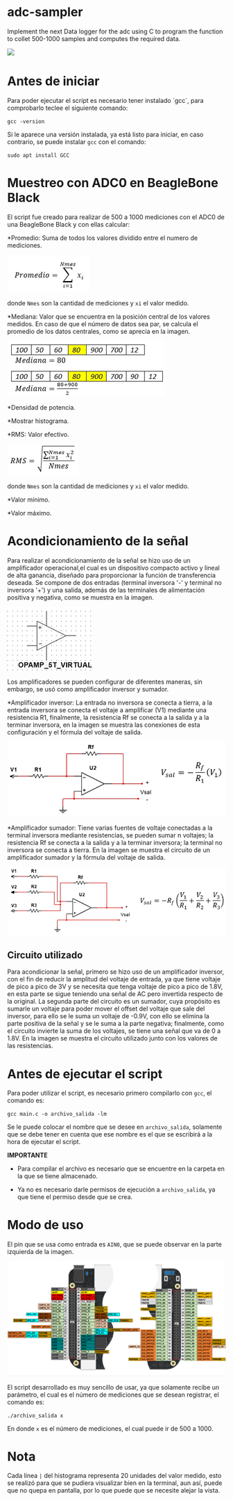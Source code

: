 # adc-sampler
Implement the next Data logger for the adc using C to program the function to collet 500-1000 samples and computes the required data.

![](./adc.001.jpeg)



# Antes de iniciar

Para poder ejecutar el script es necesario tener instalado ´gcc´, para comprobarlo teclee el siguiente comando:
```
gcc -version
```
Si le aparece una versión instalada, ya está listo para iniciar, en caso contrario, se puede instalar `gcc` con el comando: 
```
sudo apt install GCC
```

# Muestreo con ADC0 en BeagleBone Black

El script fue creado para realizar de 500 a 1000 mediciones con el ADC0 de una BeagleBone Black y con ellas calcular:

*Promedio: Suma de todos los valores dividido entre el numero de mediciones. 

![](./promedio.png)

donde `Nmes` son la cantidad de mediciones y `xi` el valor medido. 

*Mediana: Valor que se encuentra en la posición central de los valores medidos. En caso de que el número de datos sea par, se calcula el promedio de los datos centrales, como se aprecia en la imagen. 

![](./mediana.png)

*Densidad de potencia.

*Mostrar histograma.

*RMS: Valor efectivo. 

![](./RMS.png)

donde `Nmes` son la cantidad de mediciones y `xi` el valor medido.

*Valor mínimo.

*Valor máximo.

# Acondicionamiento de la señal

Para realizar el acondicionamiento de la señal se hizo uso de un amplificador operacional,el cual es un dispositivo compacto activo y lineal de alta ganancia, diseñado para proporcionar la función de transferencia deseada.
Se compone de dos entradas (terminal inversora '-' y terminal no inversora '+') y una salida, además de las terminales de alimentación positiva y negativa, como se muestra en la imagen. 

![](./amplificador.png)

Los amplificadores se pueden configurar de diferentes maneras, sin embargo, se usó como amplificador inversor y sumador.

*Amplificador inversor: La entrada no inversora se conecta a tierra, a la entrada inversora se conecta el voltaje a amplificar (V1) mediante una resistencia R1, finalmente, la resistencia Rf se conecta a la salida 
y a la terminar inversora, en la imagen se muestra las conexiones de esta configuración y el fórmula del voltaje de salida. 

![](./inversor.png)

*Amplificador sumador: Tiene varias fuentes de voltaje conectadas a la terminal inversora mediante resistencias, se pueden sumar n voltajes; la resistencia Rf se conecta a la salida y a la terminar inversora; la terminal no inversora se conecta a tierra. En la imagen se muestra el circuito de un amplificador sumador y la fórmula del voltaje de salida. 

![](./sumador.png)

## Circuito utilizado

Para acondicionar la señal, primero se hizo uso de un amplificador inversor, con el fin de reducir la amplitud del voltaje de entrada, ya que tiene voltaje de pico a pico de 3V y se necesita que tenga voltaje de pico a 
pico de 1.8V, en esta parte se sigue teniendo una señal de AC pero invertida respecto de la original. La segunda parte del circuito es un sumador, cuya propósito es sumarle un voltaje para poder mover el offset del 
voltaje que sale del inversor, para ello se le suma un voltaje de -0.9V, con ello se elimina la parte positiva de la señal y se le suma a la parte negativa; finalmente, como el circuito invierte la suma de los voltajes, se tiene
una señal que va de 0 a 1.8V. En la imagen se muestra el circuito utilizado junto con los valores de las resistencias.

# Antes de ejecutar el script

Para poder utilizar el script, es necesario primero compilarlo con `gcc`, el comando es:
```
gcc main.c -o archivo_salida -lm
```
Se le puede colocar el nombre que se desee en `archivo_salida`, solamente que se debe tener en cuenta que ese nombre es el que 
se escribirá a la hora de ejecutar el script. 

**IMPORTANTE** 

- Para compilar el archivo es necesario que se encuentre en la carpeta en la que se tiene almacenado.

- Ya no es necesario darle permisos de ejecución a `archivo_salida`, ya que tiene el permiso desde que se crea.

# Modo de uso

El pin que se usa como entrada es `AIN0`, que se puede observar en la parte izquierda de la imagen. 

![](./bbb.png)

El script desarrollado es muy sencillo de usar, ya que solamente recibe un parámetro, el cual es el número de mediciones que se desean
registrar, el comando es:
```
./archivo_salida x
```
En donde `x` es el número de mediciones, el cual puede ir de 500 a 1000.

# Nota

Cada línea `|` del histograma representa 20 unidades del valor medido, esto se realizó para que se pudiera visualizar bien en la
terminal, aun así, puede que no quepa en pantalla, por lo que puede que se necesite alejar la vista.
